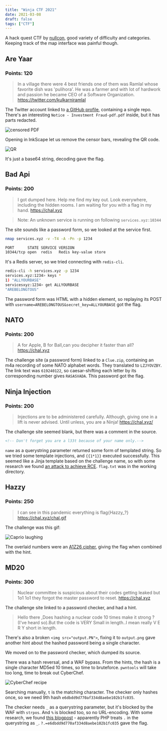 ```yaml
---
title: "Winja CTF 2021"
date: 2021-03-08
draft: false
tags: ["CTF"]
---
```


A hack quest CTF by [nullcon](https://nullcon.net/), good variety of difficulty and categories. Keeping track of the map interface was painful though.

## Are Yaar
### Points: 120
> In a village there were 4 best friends one of them was Ramlal whose favorite dish was 'pulihora'. He was a farmer and with lot of hardwork and passion he became CEO of a Software Organization. https://twitter.com/kulkarniramlal

The Twitter account linked to [a GitHub profile](https://github.com/ramlalkulkarni/), containing a single repo. There's an interesting `Notice - Investment Fraud-pdf.pdf` inside, but it has parts redacted.

![censored PDF](Are_Yaar-1.png)

Opening in InkScape let us remove the censor bars, revealing the QR code.

![QR](Are_Yaar-2.png)

It's just a base64 string, decoding gave the flag.

## Bad Api
### Points: 200
> I got dumped here. Help me find my key out.
Look everywhere, including the hidden rooms.
I am waiting for you with a flag in my hand. https://chal.xyz

> Note: An unknown service is running on following `services.xyz:10344`

The site sounds like a password form, so we looked at the service first.

```bash
nmap services.xyz -v -T4 -A -Pn -p 1234

PORT      STATE SERVICE VERSION
10344/tcp open  redis   Redis key-value store
```

It's a Redis server, so we tried connecting with `redis-cli`.

```bash
redis-cli -h services.xyz -p 1234
services.xyz:1234> keys *
1) "ALLYOURBASE"
servicesxyz:1234> get ALLYOURBASE
"AREBELONGTOUS"
```

The password form was HTML with a hidden element, so replaying its POST with `username=AREBELONGTOUS&secret_key=ALLYOURBASE` got the flag.

## NATO
### Points: 200
> A for Apple, B for Ball,can you decipher it faster than all? https://chal.xyz

The challenge site (a password form) linked to a `Clue.zip`, containing an
m4a recording of some NATO alphabet words. They translated to `LZJYOVZBY`. The link text was `619240122`, so caesar-shifting each letter by its corresponding number gives `RASASVADA`. This password got the flag.

## Ninja Injection
### Points: 200
> Injections are to be administered carefully. Although, giving one in a lift is never advised. Until unless, you are a Ninja! https://chal.xyz/

The challenge site seemed blank, but there was a comment in the source.
```html
<!-- Don't forget you are a l33t because of your name only.-->
```

`name` as a querystring parameter returned some form of templated string. So we tried some template injections, and `{{1*1}}` executed successfully. This seemed like a Jinja template based on the challenge name, so with some research we found [an attack to achieve RCE](https://medium.com/@nyomanpradipta120/ssti-in-flask-jinja2-20b068fdaeee). `flag.txt` was in the working directory.

## Hazzy
### Points: 250
> I can see in this pandemic everything is flag{Hazzy_?} https://chal.xyz/chal.gif

The challenge was this gif:

![Caprio laughing](Hazzy-1.gif)

The overlaid numbers were an [A1Z26 cipher](https://gchq.github.io/CyberChef/#recipe=A1Z26_Cipher_Decode('Space')), giving the flag when combined with the hint.

## MD20
### Points: 300
> Nuclear committee is suspicious about their codes getting leaked but 1o1 1o1 they forgot the master password to reset. https://chal.xyz

The challenge site linked to a password checker, and had a hint.
> Hello there ,Does hashing a nuclear code 10 times make it strong ? (I've heard so).But the code is VERY Small in length..I mean really V E R Y short in length.

There's also a broken `<img src="output.PN">`, fixing it to `output.png` gave another hint about the hashed password being a single character.

We moved on to the password checker, which dumped its source.

There was a hash reversal, and a WAF bypass. From the hints, the hash is a single character MD5ed 10 times, so time to bruteforce. `pwntools` will take too long, time to break out CyberChef.

![CyberChef recipe](MD20-2.png)

Searching manually, `t` is the matching character. The checker only hashes once, so we need 9th hash `e6dbdd9d770af334d8aebe102b1fc035`.

The checker needs `_` as a querystring parameter, but it's blocked by the WAF with `strpos`. And `%` is blocked too, so no URL-encoding. With some research, we found [this blogpost](https://tipi-hack.github.io/2018/03/25/insomni%27hack-18-phuck.html) - apparently PHP treats `.` in the querystring as `_`. `?.=e6dbdd9d770af334d8aebe102b1fc035` gave the flag.